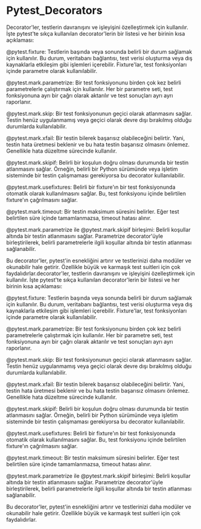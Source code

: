 # Pytest_Decorators

Decorator'ler, testlerin davranışını ve işleyişini özelleştirmek için kullanılır. İşte pytest'te sıkça kullanılan decorator'lerin bir listesi ve her birinin kısa açıklaması:

@pytest.fixture: Testlerin başında veya sonunda belirli bir durum sağlamak için kullanılır. Bu durum, veritabanı bağlantısı, test verisi oluşturma veya dış kaynaklarla etkileşim gibi işlemleri içerebilir. Fixture'lar, test fonksiyonları içinde parametre olarak kullanılabilir.

@pytest.mark.parametrize: Bir test fonksiyonunu birden çok kez belirli parametrelerle çalıştırmak için kullanılır. Her bir parametre seti, test fonksiyonuna ayrı bir çağrı olarak aktarılır ve test sonuçları ayrı ayrı raporlanır.

@pytest.mark.skip: Bir test fonksiyonunun geçici olarak atlanmasını sağlar. Testin henüz uygulanmamış veya geçici olarak devre dışı bırakılmış olduğu durumlarda kullanılabilir.

@pytest.mark.xfail: Bir testin bilerek başarısız olabileceğini belirtir. Yani, testin hata üretmesi beklenir ve bu hata testin başarısız olmasını önlemez. Genellikle hata düzeltme sürecinde kullanılır.

@pytest.mark.skipif: Belirli bir koşulun doğru olması durumunda bir testin atlanmasını sağlar. Örneğin, belirli bir Python sürümünde veya işletim sisteminde bir testin çalışmaması gerekiyorsa bu decorator kullanılabilir.

@pytest.mark.usefixtures: Belirli bir fixture'ın bir test fonksiyonunda otomatik olarak kullanılmasını sağlar. Bu, test fonksiyonu içinde belirtilen fixture'ın çağrılmasını sağlar.

@pytest.mark.timeout: Bir testin maksimum süresini belirler. Eğer test belirtilen süre içinde tamamlanmazsa, timeout hatası alınır.

@pytest.mark.parametrize ile @pytest.mark.skipif birleşimi: Belirli koşullar altında bir testin atlanmasını sağlar. Parametrize decorator'üyle birleştirilerek, belirli parametrelerle ilgili koşullar altında bir testin atlanması sağlanabilir.

Bu decorator'ler, pytest'in esnekliğini artırır ve testlerinizi daha modüler ve okunabilir hale getirir. Özellikle büyük ve karmaşık test suitleri için çok faydalıdırlar.decorator'ler, testlerin davranışını ve işleyişini özelleştirmek için kullanılır. İşte pytest'te sıkça kullanılan decorator'lerin bir listesi ve her birinin kısa açıklaması:

@pytest.fixture: Testlerin başında veya sonunda belirli bir durum sağlamak için kullanılır. Bu durum, veritabanı bağlantısı, test verisi oluşturma veya dış kaynaklarla etkileşim gibi işlemleri içerebilir. Fixture'lar, test fonksiyonları içinde parametre olarak kullanılabilir.

@pytest.mark.parametrize: Bir test fonksiyonunu birden çok kez belirli parametrelerle çalıştırmak için kullanılır. Her bir parametre seti, test fonksiyonuna ayrı bir çağrı olarak aktarılır ve test sonuçları ayrı ayrı raporlanır.

@pytest.mark.skip: Bir test fonksiyonunun geçici olarak atlanmasını sağlar. Testin henüz uygulanmamış veya geçici olarak devre dışı bırakılmış olduğu durumlarda kullanılabilir.

@pytest.mark.xfail: Bir testin bilerek başarısız olabileceğini belirtir. Yani, testin hata üretmesi beklenir ve bu hata testin başarısız olmasını önlemez. Genellikle hata düzeltme sürecinde kullanılır.

@pytest.mark.skipif: Belirli bir koşulun doğru olması durumunda bir testin atlanmasını sağlar. Örneğin, belirli bir Python sürümünde veya işletim sisteminde bir testin çalışmaması gerekiyorsa bu decorator kullanılabilir.

@pytest.mark.usefixtures: Belirli bir fixture'ın bir test fonksiyonunda otomatik olarak kullanılmasını sağlar. Bu, test fonksiyonu içinde belirtilen fixture'ın çağrılmasını sağlar.

@pytest.mark.timeout: Bir testin maksimum süresini belirler. Eğer test belirtilen süre içinde tamamlanmazsa, timeout hatası alınır.

@pytest.mark.parametrize ile @pytest.mark.skipif birleşimi: Belirli koşullar altında bir testin atlanmasını sağlar. Parametrize decorator'üyle birleştirilerek, belirli parametrelerle ilgili koşullar altında bir testin atlanması sağlanabilir.

Bu decorator'ler, pytest'in esnekliğini artırır ve testlerinizi daha modüler ve okunabilir hale getirir. Özellikle büyük ve karmaşık test suitleri için çok faydalıdırlar.
